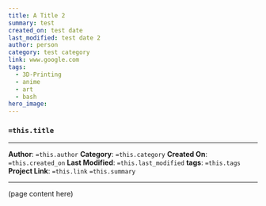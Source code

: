```yaml
---
title: A Title 2
summary: test
created_on: test date
last_modified: test date 2
author: person
category: test category
link: www.google.com
tags:
  - 3D-Printing
  - anime
  - art
  - bash
hero_image:
---
```

### `=this.title`
---
**Author**: `=this.author`    **Category**: `=this.category`
**Created On**: `=this.created_on`    **Last Modified**: `=this.last_modified`
**tags**: `=this.tags`    **Project Link**: `=this.link`
`=this.summary`

---

(page content here)